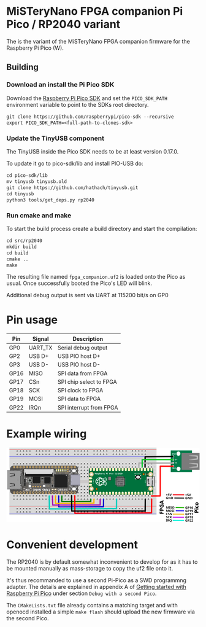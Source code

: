 # MiSTeryNano FPGA companion Pi Pico / RP2040 variant

The is the variant of the MiSTeryNano FPGA companion firmware
for the Raspberry Pi Pico (W).

## Building

### Download an install the Pi Pico SDK

Download the [Raspberry Pi Pico SDK](https://github.com/raspberrypi/pico-sdk)
and set the ```PICO_SDK_PATH``` environment variable to point to the
SDKs root directory.

```
git clone https://github.com/raspberrypi/pico-sdk --recursive
export PICO_SDK_PATH=<full-path-to-clones-sdk>
```

### Update the TinyUSB component

The TinyUSB inside the Pico SDK needs to be at least version 0.17.0.

To update it go to pico-sdk/lib and install PIO-USB do:

```
cd pico-sdk/lib
mv tinyusb tinyusb.old
git clone https://github.com/hathach/tinyusb.git
cd tinyusb
python3 tools/get_deps.py rp2040
```

### Run cmake and make

To start the build process create a build directory and start the
compilation:

```
cd src/rp2040
mkdir build
cd build
cmake ..
make
```

The resulting file named ```fpga_companion.uf2``` is loaded onto the
Pico as usual. Once successfully booted the Pico's LED will blink.

Additional debug output is sent via UART at 115200 bit/s on GP0

# Pin usage

| Pin | Signal | Description |
|---|---|---|
| GP0  | UART_TX  | Serial debug output |
| GP2  | USB D+ | USB PIO host D+ |
| GP3  | USB D- | USB PIO host D-   |
| GP16 | MISO | SPI data from FPGA |
| GP17 | CSn | SPI chip select to FPGA |
| GP18 | SCK | SPI clock to FPGA |
| GP19 | MOSI | SPI data to FPGA |
| GP22 | IRQn | SPI interrupt from FPGA |

# Example wiring

![Tang Nano 20k with Raspberry Pi Pico](pico_tn20k.png)

# Convenient development

The RP2040 is by default somewhat inconvenient to develop for
as it has to be mounted manually as mass-storage to copy the
uf2 file onto it.

It's thus recommanded to use a second Pi-Pico as a SWD programmng
adapter. The details are explained in appendix A of
[Getting started with Raspberry Pi Pico](https://datasheets.raspberrypi.com/pico/getting-started-with-pico.pdf) under section ```Debug with a second Pico```.

The ```CMakeLists.txt``` file already contains a matching target and
with openocd installed a simple ```make flash``` should upload the
new firmware via the second Pico.

